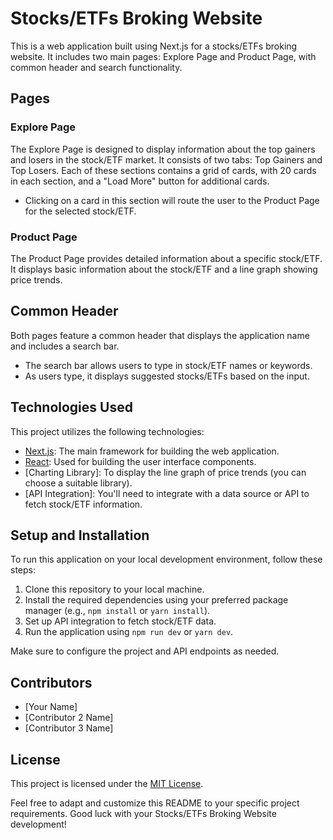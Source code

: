 # Stocks/ETFs Broking Website

This is a web application built using Next.js for a stocks/ETFs broking website. It includes two main pages: Explore Page and Product Page, with common header and search functionality.

## Pages

### Explore Page

The Explore Page is designed to display information about the top gainers and losers in the stock/ETF market. It consists of two tabs: Top Gainers and Top Losers. Each of these sections contains a grid of cards, with 20 cards in each section, and a "Load More" button for additional cards.

- Clicking on a card in this section will route the user to the Product Page for the selected stock/ETF.

### Product Page

The Product Page provides detailed information about a specific stock/ETF. It displays basic information about the stock/ETF and a line graph showing price trends.

## Common Header

Both pages feature a common header that displays the application name and includes a search bar.

- The search bar allows users to type in stock/ETF names or keywords.
- As users type, it displays suggested stocks/ETFs based on the input.

## Technologies Used

This project utilizes the following technologies:

- [Next.js](https://nextjs.org/): The main framework for building the web application.
- [React](https://reactjs.org/): Used for building the user interface components.
- [Charting Library]: To display the line graph of price trends (you can choose a suitable library).
- [API Integration]: You'll need to integrate with a data source or API to fetch stock/ETF information.

## Setup and Installation

To run this application on your local development environment, follow these steps:

1. Clone this repository to your local machine.
2. Install the required dependencies using your preferred package manager (e.g., `npm install` or `yarn install`).
3. Set up API integration to fetch stock/ETF data.
4. Run the application using `npm run dev` or `yarn dev`.

Make sure to configure the project and API endpoints as needed.

## Contributors

- [Your Name]
- [Contributor 2 Name]
- [Contributor 3 Name]

## License

This project is licensed under the [MIT License](LICENSE).

Feel free to adapt and customize this README to your specific project requirements. Good luck with your Stocks/ETFs Broking Website development!
